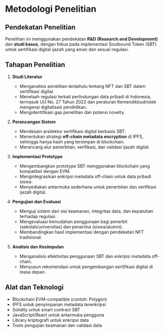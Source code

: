# Metodologi Penelitian

## Pendekatan Penelitian

Penelitian ini menggunakan pendekatan **R&D (Research and Development)** dan **studi kasus**, dengan fokus pada implementasi Soulbound Token (SBT) untuk sertifikasi digital ijazah yang aman dan sesuai regulasi.

## Tahapan Penelitian

1. **Studi Literatur**
   - Menganalisis penelitian terdahulu tentang NFT dan SBT dalam sertifikasi digital.
   - Menelaah regulasi terkait perlindungan data pribadi di Indonesia, termasuk UU No. 27 Tahun 2022 dan peraturan Kemendikbudristek mengenai digitalisasi pendidikan.
   - Mengidentifikasi gap penelitian dan potensi novelty.

2. **Perancangan Sistem**
   - Mendesain arsitektur sertifikasi digital berbasis SBT.
   - Menentukan strategi **off-chain metadata encryption** di IPFS, sehingga hanya hash yang tersimpan di blockchain.
   - Merancang alur penerbitan, verifikasi, dan validasi ijazah digital.

3. **Implementasi Prototype**
   - Mengembangkan prototype SBT menggunakan blockchain yang kompatibel dengan EVM.
   - Mengintegrasikan enkripsi metadata off-chain untuk data pribadi siswa.
   - Menyediakan antarmuka sederhana untuk penerbitan dan verifikasi ijazah digital.

4. **Pengujian dan Evaluasi**
   - Menguji sistem dari sisi keamanan, integritas data, dan kepatuhan terhadap regulasi.
   - Mengevaluasi kemudahan penggunaan bagi penerbit (sekolah/universitas) dan penerima (siswa/alumni).
   - Membandingkan hasil implementasi dengan pendekatan NFT tradisional.

5. **Analisis dan Kesimpulan**
   - Menganalisis efektivitas penggunaan SBT dan enkripsi metadata off-chain.
   - Menyusun rekomendasi untuk pengembangan sertifikasi digital di masa depan.

## Alat dan Teknologi

- Blockchain EVM-compatible (contoh: Polygon)
- IPFS untuk penyimpanan metadata terenkripsi
- Solidity untuk smart contract SBT
- JavaScript/React untuk antarmuka pengguna
- Library kriptografi untuk enkripsi data
- Tools pengujian keamanan dan validasi data
